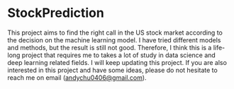 # StockPrediction
This project aims to find the right call in the US stock market according to the decision on the machine learning model. I have tried different models and methods, but the result is still not good. Therefore, I think this is a life-long project that requires me to takes a lot of study in data science and deep learning related fields. I will keep updating this project. If you are also interested in this project and have some ideas, please do not hesitate to reach me on email (andychu0406@gmail.com).
